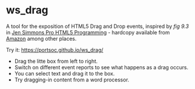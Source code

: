 ws_drag
=======

A tool for the exposition of HTML5 Drag and Drop events, inspired by <i>fig 9.3</i> in <a href="http://apress.jensimmons.com/v5/pro-html5-programming/ch9.html#hdr_sec7_9">Jen Simmons Pro HTML5 Programming</a> - hardcopy available from [Amazon](http://amzn.to/2B7cQDc) among other places.

Try it: https://portsoc.github.io/ws_drag/
* Drag the litte box from left to right.
* Switch on different event reports to see what happens as a drag occurs.
* You can select text and drag it to the box.
* Try dragging-in content from a word processor.

